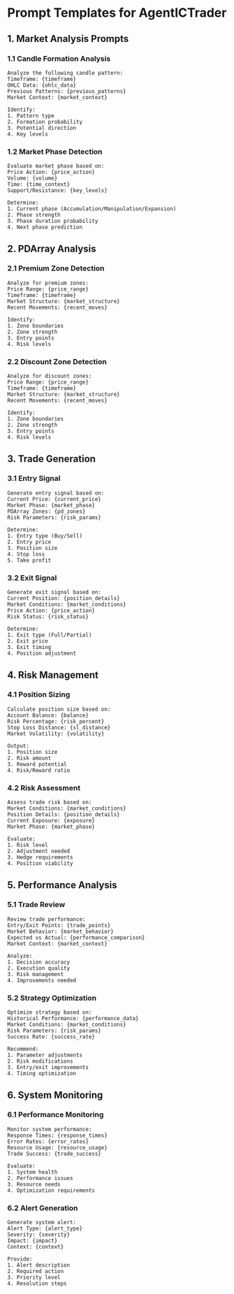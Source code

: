 # Prompt Templates for AgentICTrader

## 1. Market Analysis Prompts

### 1.1 Candle Formation Analysis
```
Analyze the following candle pattern:
Timeframe: {timeframe}
OHLC Data: {ohlc_data}
Previous Patterns: {previous_patterns}
Market Context: {market_context}

Identify:
1. Pattern type
2. Formation probability
3. Potential direction
4. Key levels
```

### 1.2 Market Phase Detection
```
Evaluate market phase based on:
Price Action: {price_action}
Volume: {volume}
Time: {time_context}
Support/Resistance: {key_levels}

Determine:
1. Current phase (Accumulation/Manipulation/Expansion)
2. Phase strength
3. Phase duration probability
4. Next phase prediction
```

## 2. PDArray Analysis

### 2.1 Premium Zone Detection
```
Analyze for premium zones:
Price Range: {price_range}
Timeframe: {timeframe}
Market Structure: {market_structure}
Recent Movements: {recent_moves}

Identify:
1. Zone boundaries
2. Zone strength
3. Entry points
4. Risk levels
```

### 2.2 Discount Zone Detection
```
Analyze for discount zones:
Price Range: {price_range}
Timeframe: {timeframe}
Market Structure: {market_structure}
Recent Movements: {recent_moves}

Identify:
1. Zone boundaries
2. Zone strength
3. Entry points
4. Risk levels
```

## 3. Trade Generation

### 3.1 Entry Signal
```
Generate entry signal based on:
Current Price: {current_price}
Market Phase: {market_phase}
PDArray Zones: {pd_zones}
Risk Parameters: {risk_params}

Determine:
1. Entry type (Buy/Sell)
2. Entry price
3. Position size
4. Stop loss
5. Take profit
```

### 3.2 Exit Signal
```
Generate exit signal based on:
Current Position: {position_details}
Market Conditions: {market_conditions}
Price Action: {price_action}
Risk Status: {risk_status}

Determine:
1. Exit type (Full/Partial)
2. Exit price
3. Exit timing
4. Position adjustment
```

## 4. Risk Management

### 4.1 Position Sizing
```
Calculate position size based on:
Account Balance: {balance}
Risk Percentage: {risk_percent}
Stop Loss Distance: {sl_distance}
Market Volatility: {volatility}

Output:
1. Position size
2. Risk amount
3. Reward potential
4. Risk/Reward ratio
```

### 4.2 Risk Assessment
```
Assess trade risk based on:
Market Conditions: {market_conditions}
Position Details: {position_details}
Current Exposure: {exposure}
Market Phase: {market_phase}

Evaluate:
1. Risk level
2. Adjustment needed
3. Hedge requirements
4. Position viability
```

## 5. Performance Analysis

### 5.1 Trade Review
```
Review trade performance:
Entry/Exit Points: {trade_points}
Market Behavior: {market_behavior}
Expected vs Actual: {performance_comparison}
Market Context: {market_context}

Analyze:
1. Decision accuracy
2. Execution quality
3. Risk management
4. Improvements needed
```

### 5.2 Strategy Optimization
```
Optimize strategy based on:
Historical Performance: {performance_data}
Market Conditions: {market_conditions}
Risk Parameters: {risk_params}
Success Rate: {success_rate}

Recommend:
1. Parameter adjustments
2. Risk modifications
3. Entry/exit improvements
4. Timing optimization
```

## 6. System Monitoring

### 6.1 Performance Monitoring
```
Monitor system performance:
Response Times: {response_times}
Error Rates: {error_rates}
Resource Usage: {resource_usage}
Trade Success: {trade_success}

Evaluate:
1. System health
2. Performance issues
3. Resource needs
4. Optimization requirements
```

### 6.2 Alert Generation
```
Generate system alert:
Alert Type: {alert_type}
Severity: {severity}
Impact: {impact}
Context: {context}

Provide:
1. Alert description
2. Required action
3. Priority level
4. Resolution steps
```
